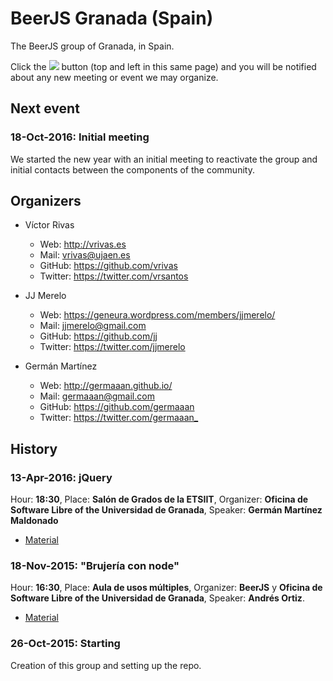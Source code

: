 # BeerJS Granada (Spain)

The BeerJS group of Granada, in Spain.

Click the ![](http://beerjs.github.io/sf/assets/watch.png) button (top and left in this same page) and you will be notified about any new meeting or event we may organize.

## Next event

### 18-Oct-2016: Initial meeting

We started the new year with an initial meeting to reactivate the group and initial contacts between the components of the community.

## Organizers

- Víctor Rivas

  - Web: <http://vrivas.es>
  - Mail: vrivas@ujaen.es
  - GitHub: <https://github.com/vrivas>
  - Twitter: <https://twitter.com/vrsantos>

- JJ Merelo

  - Web: <https://geneura.wordpress.com/members/jjmerelo/>
  - Mail: jjmerelo@gmail.com
  - GitHub: <https://github.com/jj>
  - Twitter: <https://twitter.com/jjmerelo>

- Germán Martínez

  - Web: <http://germaaan.github.io/>
  - Mail: germaaan@gmail.com
  - GitHub: <https://github.com/germaaan>
  - Twitter: <https://twitter.com/germaaan_>

## History

### 13-Apr-2016: jQuery

Hour: **18:30**, Place: **Salón de Grados de la ETSIIT**, Organizer: **Oficina de Software Libre of the Universidad de Granada**, Speaker: **Germán Martínez Maldonado**

- [Material](http://germaaan.github.io/Charla_jQuery/)

### 18-Nov-2015: "Brujería con node"

Hour: **16:30**, Place: **Aula de usos múltiples**, Organizer: **BeerJS** y **Oficina de Software Libre of the Universidad de Granada**, Speaker: **Andrés Ortiz**.

- [Material](http://demiurgosoft.github.io/brujeria-con-node/)

### 26-Oct-2015: Starting

Creation of this group and setting up the repo.
